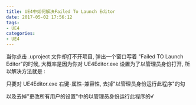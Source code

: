 ```yaml
---
title: UE4中如何解决Failed To Launch Editor
date: 2017-05-02 17:56:12
tags:
- UE4
categories:
- UE4
---
```




当你点击 .uproject 文件却打不开项目, 弹出一个窗口写着 "Failed TO Launch Editor"的时候,
大概率是因为你对 UE4Editor.exe 设置为了以管理员身份打开, 
所以解决方法就是 : 

只要对 UE4Editor.exe 右键-属性-兼容性, 去掉"以管理员身份运行此程序"的勾

以及去掉"更改所有用户的设置"中的以管理员身份运行此程序的√
